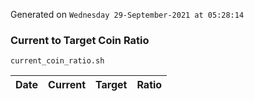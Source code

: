 Generated on `Wednesday 29-September-2021 at 05:28:14`

### Current to Target Coin Ratio
`current_coin_ratio.sh`

Date|Current|Target|Ratio
---|---|---|---
